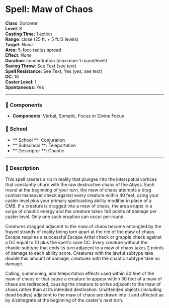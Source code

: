 
# Spell: Maw of Chaos
**Class**: Sorcerer  
**Level**: 8  
**Casting Time**: 1 action  
**Range**: close (25 ft. + 5 ft./2 levels)  
**Target**: _None_  
**Area**: 5-foot-radius spread  
**Effect**: _None_  
**Duration**: concentration (maximum 1 round/level)  
**Saving Throw**: See Text (see text)  
**Spell Resistance**: See Text, Yes (yes; see text)  
**DC**: 18  
**Caster Level**: 1  
**Spontaneous**: Yes

---

### 🔮 Components
- **Components**: Verbal, Somatic, Focus or Divine Focus

### 🏫 School
- ** School **: Conjuration
- ** Subschool **: Teleportation
- ** Descriptor **: Chaotic
---

### 📜 Description
This spell creates a rip in reality that plunges into the interspatial vortices that constantly churn with the raw destructive chaos of the Abyss. Each round at the beginning of your turn, the maw of chaos attempts a drag combat maneuver check against every creature within 40 feet, using your caster level plus your primary spellcasting ability modifier in place of a CMB. If a creature is dragged into a maw of chaos, the area erupts in a surge of chaotic energy and the creature takes 1d6 points of damage per caster level. Only one such eruption can occur per round.

Creatures dragged adjacent to the maw of chaos become entangled by the frayed strands of reality being torn apart at the rim of the maw of chaos. Escape requires a successful Escape Artist check or grapple check against a DC equal to 10 plus the spell's save DC. Every creature without the chaotic subtype that ends its turn adjacent to a maw of chaos takes 2 points of damage to each ability score. Creatures with the lawful subtype take double this amount of damage; creatures with the chaotic subtype take no damage.

Calling, summoning, and teleportation effects used within 30 feet of the maw of chaos or that cause a creature to appear within 30 feet of a maw of chaos are redirected, causing the creature to arrive adjacent to the maw of chaos rather than at its intended destination. Unattended objects (including dead bodies) adjacent to the maw of chaos are drawn into it and affected as by disintegrate at the beginning of the caster's next turn.
